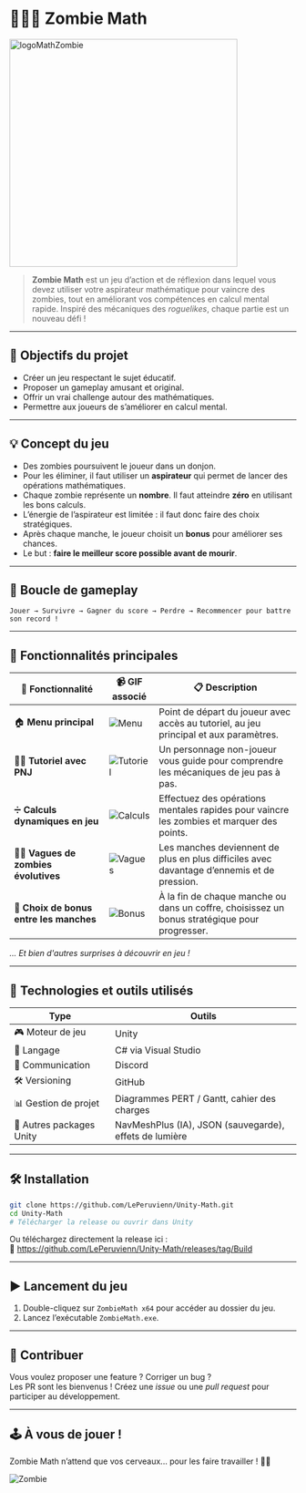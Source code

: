 # 🧠🧟‍♂️ Zombie Math

<img src="https://github.com/LePeruvienn/Unity-Math/assets/130672436/50445e53-1c8a-456b-91e7-e8c6060fe442" alt="logoMathZombie" width="400">

> **Zombie Math** est un jeu d’action et de réflexion dans lequel vous devez utiliser votre aspirateur mathématique pour vaincre des zombies, tout en améliorant vos compétences en calcul mental rapide. Inspiré des mécaniques des *roguelikes*, chaque partie est un nouveau défi !

---

## 🎯 Objectifs du projet

- Créer un jeu respectant le sujet éducatif.
- Proposer un gameplay amusant et original.
- Offrir un vrai challenge autour des mathématiques.
- Permettre aux joueurs de s’améliorer en calcul mental.

---

## 💡 Concept du jeu

- Des zombies poursuivent le joueur dans un donjon.
- Pour les éliminer, il faut utiliser un **aspirateur** qui permet de lancer des opérations mathématiques.
- Chaque zombie représente un **nombre**. Il faut atteindre **zéro** en utilisant les bons calculs.
- L’énergie de l’aspirateur est limitée : il faut donc faire des choix stratégiques.
- Après chaque manche, le joueur choisit un **bonus** pour améliorer ses chances.
- Le but : **faire le meilleur score possible avant de mourir**.

---

## 🔁 Boucle de gameplay

```text
Jouer → Survivre → Gagner du score → Perdre → Recommencer pour battre son record !
```

---

## 🧩 Fonctionnalités principales

| 🎯 Fonctionnalité | 📹 GIF associé | 📋 Description |
|------------------|----------------|----------------|
| 🏠 **Menu principal** | ![Menu](https://media.giphy.com/media/bAo5i63qdWiezSUtyF/giphy.gif) | Point de départ du joueur avec accès au tutoriel, au jeu principal et aux paramètres. |
| 🧑‍🏫 **Tutoriel avec PNJ** | ![Tutoriel](https://media.giphy.com/media/W7SCnF8lFg5HLSR4MQ/giphy.gif) | Un personnage non-joueur vous guide pour comprendre les mécaniques de jeu pas à pas. |
| ➗ **Calculs dynamiques en jeu** | ![Calculs](https://media.giphy.com/media/1TticIADq9V6kPZp5f/giphy.gif) | Effectuez des opérations mentales rapides pour vaincre les zombies et marquer des points. |
| 🧟‍♂️ **Vagues de zombies évolutives** | ![Vagues](https://media.giphy.com/media/uhLI7OCWpkoPtpzEhC/giphy.gif) | Les manches deviennent de plus en plus difficiles avec davantage d’ennemis et de pression. |
| 🎁 **Choix de bonus entre les manches** | ![Bonus](https://media.giphy.com/media/mE1EXYv2P48R2z8cqI/giphy.gif) | À la fin de chaque manche ou dans un coffre, choisissez un bonus stratégique pour progresser. |

*... Et bien d'autres surprises à découvrir en jeu !*

---

## 🧰 Technologies et outils utilisés

| Type | Outils |
|------|--------|
| 🎮 Moteur de jeu | Unity |
| 🧠 Langage | C# via Visual Studio |
| 💬 Communication | Discord |
| 🛠️ Versioning | GitHub |
| 📊 Gestion de projet | Diagrammes PERT / Gantt, cahier des charges |
| 🔦 Autres packages Unity | NavMeshPlus (IA), JSON (sauvegarde), effets de lumière |

---

## 🛠️ Installation

```bash
git clone https://github.com/LePeruvienn/Unity-Math.git
cd Unity-Math
# Télécharger la release ou ouvrir dans Unity
```

Ou téléchargez directement la release ici :  
🔗 https://github.com/LePeruvienn/Unity-Math/releases/tag/Build

---

## ▶️ Lancement du jeu

1. Double-cliquez sur `ZombieMath x64` pour accéder au dossier du jeu.
2. Lancez l’exécutable `ZombieMath.exe`.

---

## 🤝 Contribuer

Vous voulez proposer une feature ? Corriger un bug ?  
Les PR sont les bienvenus ! Créez une *issue* ou une *pull request* pour participer au développement.

---

## 🕹️ À vous de jouer !

Zombie Math n’attend que vos cerveaux... pour les faire travailler ! 🧠🔥

![Zombie](https://media.tenor.com/PK6TqRzYhU4AAAAj/zombi-con-bandera.gif)

